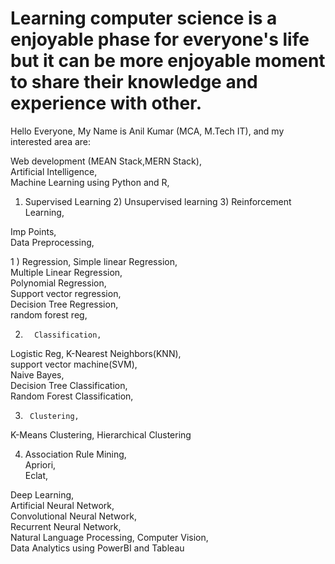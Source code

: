 # Learning computer science is a enjoyable phase for everyone's life but it can be more enjoyable moment to share their knowledge and experience with other.

Hello Everyone, My Name is Anil Kumar (MCA, M.Tech IT), and my interested area are: 

Web development (MEAN Stack,MERN Stack),    
Artificial Intelligence,            
Machine Learning using Python and R,   
1) Supervised Learning 2) Unsupervised learning 3) Reinforcement Learning,  
                       
Imp Points,     
Data Preprocessing,     

1 )     Regression, 
Simple linear Regression,       
Multiple Linear Regression,     
Polynomial Regression,      
Support vector regression,      
Decision Tree Regression,       
random forest reg,   

2)       Classification,        
Logistic Reg,
K-Nearest Neighbors(KNN),   
support vector machine(SVM),    
Naive Bayes,    
Decision Tree Classification,   
Random Forest Classification,

3)      Clustering,     
K-Means Clustering, 
Hierarchical Clustering

4) Association Rule Mining,     
Apriori,         
Eclat,      

Deep Learning,  
Artificial Neural Network,        
Convolutional Neural Network,           
Recurrent Neural Network,            
Natural Language Processing,
Computer Vision,    
Data Analytics using PowerBI and Tableau    
